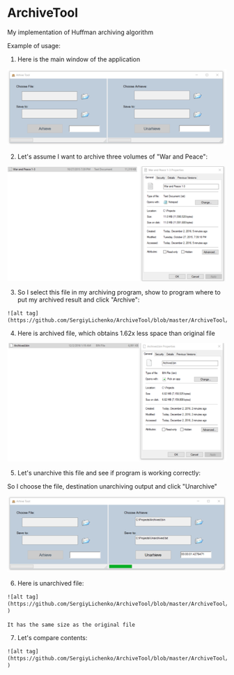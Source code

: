 # ArchiveTool
My implementation of Huffman archiving algorithm

Example of usage:

  1. Here is the main window of the application 

  ![alt tag](https://github.com/SergiyLichenko/ArchiveTool/blob/master/ArchiveTool/Docs/Main%20Window.png)

  2. Let's assume I want to archive three volumes of "War and Peace":
  
   ![alt tag](https://github.com/SergiyLichenko/ArchiveTool/blob/master/ArchiveTool/Docs/Archiving%20file.png)
   
  3. So I select this file in my archiving program, show to program where to put my archived result and click "Archive":
  
    ![alt tag](https://github.com/SergiyLichenko/ArchiveTool/blob/master/ArchiveTool/Docs/After%20Archive.png)
    
  4. Here is archived file, which obtains 1.62x less space than original file
  
   ![alt tag](https://github.com/SergiyLichenko/ArchiveTool/blob/master/ArchiveTool/Docs/Archived%20file.png)
   
  5. Let's unarchive this file and see if program is working correctly:
  
  So I choose the file, destination unarchiving output and click "Unarchive"
  
   ![alt tag](https://github.com/SergiyLichenko/ArchiveTool/blob/master/ArchiveTool/Docs/After%20Unarchive.png)
   
  6. Here is unarchived file:
  
    ![alt tag](https://github.com/SergiyLichenko/ArchiveTool/blob/master/ArchiveTool/Docs/Unarchived%20file.png )
    
    It has the same size as the original file
    
  7. Let's compare contents:
  
    ![alt tag](https://github.com/SergiyLichenko/ArchiveTool/blob/master/ArchiveTool/Docs/Comparison.png )
    
 
